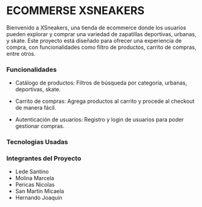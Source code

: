 # ECOMMERSE XSNEAKERS
Bienvenido a XSneakers, una tienda de ecommerce donde los usuarios pueden explorar y comprar una variedad de zapatillas deportivas, urbanas, y skate.
Este proyecto está diseñado para ofrecer una experiencia de compra, con funcionalidades como filtro de productos, carrito de compras, entre otros.

### Funcionalidades
- Catálogo de productos: Filtros de búsqueda por categoría, urbanas, deportivas, skate.

- Carrito de compras: Agrega productos al carrito y procede al checkout de manera fácil.

- Autenticación de usuarios: Registro y login de usuarios para poder gestionar compras.

### Tecnologias Usadas 

### Integrantes del Proyecto
- Lede Santino
- Molina Marcela
- Pericas Nicolas
- San Martin Micaela
- Hernando Joaquin




